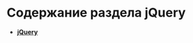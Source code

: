 Содержание раздела jQuery
=========================
* **[jQuery](https://github.com/uran1980/web-dev-blog/blob/master/jQuery/jQuery.md)**
